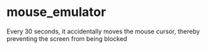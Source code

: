 # mouse_emulator
Every 30 seconds, it accidentally moves the mouse cursor, thereby preventing the screen from being blocked
